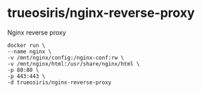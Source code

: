 # trueosiris/nginx-reverse-proxy


Nginx reverse proxy
    
    docker run \
    --name nginx \
    -v /mnt/nginx/config:/nginx-conf:rw \
    -v /mnt/nginx/html:/usr/share/nginx/html \
    -p 80:80 \
    -p 443:443 \
    -d trueosiris/nginx-reverse-proxy

